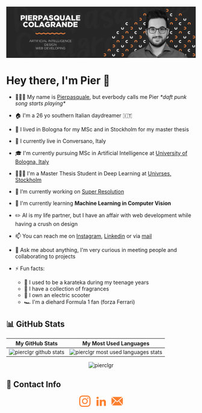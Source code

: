 [![Description banner](https://raw.githubusercontent.com/pierclgr/pierclgr/main/images/banner_dark.png)](https://www.pierpasqualecolagrande.com)

# **Hey there, I'm Pier** 👋

- 🙋🏻‍♂️ My name is [Pierpasquale](https://www.pierpasqualecolagrande.com/#about), but everbody calls me Pier _\*daft punk song starts playing\*_ 

- 🏠 I'm a 26 yo southern Italian daydreamer 🇮🇹

- 👣 I lived in Bologna for my MSc and in Stockholm for my master thesis

- 📍 I currently live in Conversano, Italy

- 🎓 I'm currently pursuing MSc in Artificial Intelligence at [University of Bologna, Italy](https://corsi.unibo.it/2cycle/artificial-intelligence/index.html)

- 👨🏻‍💻 I'm a Master Thesis Student in Deep Learning at [Univrses, Stockholm](https://www.univrses.com/)

- 🔭 I’m currently working on [Super Resolution](https://github.com/pierclgr/SuperResolution)

- 🌱 I'm currently learning **Machine Learning in Computer Vision**

- ✏️  AI is my life partner, but I have an affair with web development while having a crush on design

- 📫 You can reach me on [Instagram](https://www.instagram.com/pierclgr), [Linkedin](https://www.linkedin.com/in/pierclgr/) or via [mail](mailto:pierpasquale.colagrande@gmail.com)

- 💬 Ask me about anything, I'm very curious in meeting people and collaborating to projects

- ⚡ Fun facts:
  - 🥋 I used to be a karateka during my teenage years
  - 👔 I have a collection of fragrances
  - 🛴 I own an electric scooter
  - 🏎 I'm a diehard Formula 1 fan (forza Ferrari)
  

## 📊 **GitHub Stats**

<div align="center">

| My GitHub Stats | My Most Used Languages |
|------------|------------|
|<img src="https://github-readme-stats.vercel.app/api?username=pierclgr&show_icons=true&count_private=true&title_color=ef8543&text_color=fefcfb&bg_color=262626&hide_border=1&locale=en&icon_color=ef8543" alt="pierclgr github stats"/>|<img src="https://github-readme-stats.vercel.app/api/top-langs/?username=pierclgr&&title_color=ef8543&text_color=fefcfb&bg_color=262626&hide_border=1&locale=en&icon_color=ef8543&layout=compact" alt="pierclgr most used languages stats">|
  
</div>


<p align="center">
<img src="https://komarev.com/ghpvc/?username=pierclgr&label=Profile views&color=ef8543&style=flat" alt="pierclgr" />
</p>

## 💬 **Contact Info**
<p align="center">
<a href="https://www.instagram.com/pierclgr/" target="blank"><img align="center" src="https://raw.githubusercontent.com/pierclgr/Personal-Website/master/icons/social-icons/instagram-logo-orange.svg" alt="pierclgr" height="30px" width="30px"/></a>
&nbsp;&nbsp;
<a href="https://www.linkedin.com/in/pierclgr/" target="blank"><img align="center" src="https://raw.githubusercontent.com/pierclgr/Personal-Website/master/icons/social-icons/linkedin-logo-orange.svg" alt="pierclgr" height="25px" width="25px"/></a>
&nbsp;&nbsp;
<a href="mailto:pierpasquale.colagrande@gmail.com" target="blank"><img align="center" src="https://raw.githubusercontent.com/pierclgr/Personal-Website/master/icons/social-icons/mail-orange.svg" alt="pierclgr" height="30px" width="30px"/></a>
</p>

<!--
**pierclgr/pierclgr** is a ✨ _special_ ✨ repository because its `README.md` (this file) appears on your GitHub profile.

Here are some ideas to get you started:

- 🔭 I’m currently working on ...
- 🌱 I’m currently learning ...
- 👯 I’m looking to collaborate on ...
- 🤔 I’m looking for help with ...
- 💬 Ask me about ...
- 📫 How to reach me: ...
- 😄 Pronouns: ...
- ⚡ Fun fact: ...
-->
